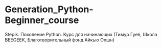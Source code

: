 # Generation_Python-Beginner_course
Stepik. Поколение Python. Курс для начинающих (Тимур Гуев, Школа BEEGEEK, Благотворительный фонд Айкью Опшн)
